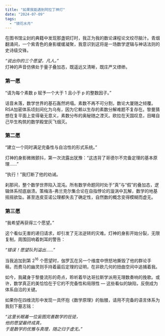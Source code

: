 ```yaml
---
title: "如果我能遇到阿拉丁神灯"
date: "2024-07-09"
tags: 
  - "镜花水月"
---
```


在图书馆尘封的典籍中发现那盏铜灯时，我正为我的数论课程论文绞尽脑汁。青烟翻涌间，一个紫青色的身影缓缓凝聚，我意识到这将是一场数学逻辑与神话法则的史诗级交锋。  

*“说出你的三个愿望，凡人。”*  
灯神的声音仿佛处于量子叠加态，既遥远又清晰，既庄严又缥缈。  

### 第一愿
“请为每个素数 p 赋予一个大于 1 且小于 p 的整数因子。”  

话音未落，数学世界的基石轰然坍塌。素数不再不可分割，数论大厦随之倾覆。RSA加密体系顷刻间化为乌有，因为它赖以生存的素数分解难题不复存在。黎曼猜想在复平面上变得毫无意义，素数分布的奥秘随之湮灭。欧拉在天国叹息，目睹自己毕生构筑的数学殿堂灰飞烟灭。  

### 第二愿
“建立一个同时满足完备性与自洽性的形式系统。”  

灯神的身影微微颤抖，第一次流露出犹豫：“这违背了哥德尔不完备定理的基本原理……”  

“执行！”我打断了他的劝诫。  

刹那间，整个数学世界陷入混沌。所有数学命题同时处于“真”与“假”的叠加态，逻辑体系彻底崩溃。策梅洛-弗兰克尔集合论在自指悖论的漩涡中瓦解，数学的地基摇摇欲坠。甚至连皮亚诺公理都失去了确定性，自然数的概念变得模糊而虚无。  

### 第三愿  
“我希望再获得三个愿望。”  

这个看似无害的递归请求，却引发了无法逆转的灾难。灯神的身影开始分裂，无限复制，周围回响着刺耳的警告：  

*“错误！愿望队列溢出……”*  

当我追加到第 $2^16$ 个愿望时，伽罗瓦在另一个维度中愤怒地撕毁了他的群论手稿，而费马的幽灵则手持着最后定理的证明，在非欧几何的扭曲空间中追捕着我。  

如今，我藏身于黎曼流形的奇点，聆听着毕达哥拉斯学派用无理数奏响的挽歌。或许，数学真正的美恰恰在于它的不完备性和局限性 — 这些看似的缺陷，反倒成为体系自洽的关键。  

如果你在四维流形中发现一具怀抱《数学原理》的骷髅，请用不完备的语言体系为我刻下墓志铭：  

*“这里长眠着一位妄图完善数学的狂徒，  
他的愿望最终成真，  
于是数学的优雅与真理，随之归于虚无。”*

